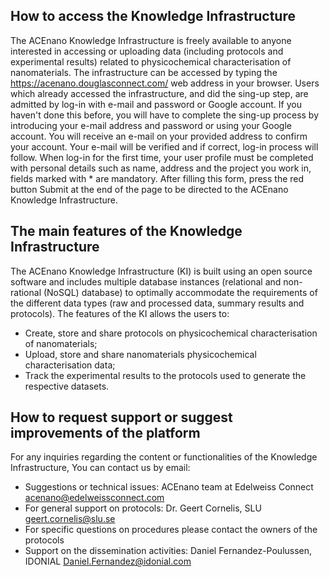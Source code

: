 ## How to access the Knowledge Infrastructure
The ACEnano Knowledge Infrastructure is freely available to anyone interested in accessing or uploading data (including protocols and experimental results) related to physicochemical characterisation of nanomaterials.
The infrastructure can be accessed by typing the https://acenano.douglasconnect.com/ web address in your browser. Users which already accessed the infrastructure, and did the sing-up step, are admitted by log-in with e-mail and password or Google account. If you haven't done this before, you will have to complete the sing-up process by introducing your e-mail address and password or using your Google account. You will receive an e-mail on your provided address to confirm your account. Your e-mail will be verified and if correct, log-in process will follow. When log-in for the first time, your user profile must be completed with personal details such as name, address and the project you work in, fields marked with * are mandatory. After filling this form, press the red button Submit at the end of the page to be directed to the ACEnano Knowledge Infrastructure.   

## The main features of the Knowledge Infrastructure
The ACEnano Knowledge Infrastructure (KI) is built using an open source software and includes multiple database instances (relational and non-rational (NoSQL) database) to optimally accommodate the requirements of the different data types (raw and processed data, summary results and protocols).
The features of the KI allows the users to:
* Create, store and share protocols on physicochemical characterisation of nanomaterials;
* Upload, store and share nanomaterials physicochemical characterisation data;
* Track the experimental results to the protocols used to generate the respective datasets.

## How to request support or suggest improvements of the platform
For any inquiries regarding the content or functionalities of the Knowledge Infrastructure, You can contact us by email:
* Suggestions or technical issues: ACEnano team at Edelweiss Connect acenano@edelweissconnect.com
* For general support on protocols: Dr. Geert Cornelis, SLU geert.cornelis@slu.se
* For specific questions on procedures please contact the owners of the protocols
* Support on the dissemination activities: Daniel Fernandez-Poulussen, IDONIAL Daniel.Fernandez@idonial.com
